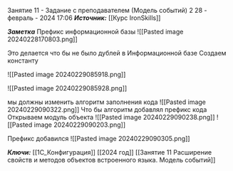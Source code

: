 
Занятие 11 - Задание с преподавателем (Модель событий) 2
 28 - февраль - 2024  17:06 
***Источник:***  [[Курс IronSkills]] 

***Заметка*** 
Префикс информационной базы
![[Pasted image 20240228170803.png]]

Это делается что бы не было дублей в Информационной базе
Создаем константу

![[Pasted image 20240229085918.png]]

![[Pasted image 20240229085928.png]]

мы должны изменить алгоритм заполнения кода
![[Pasted image 20240229090322.png]]
Что бы алгоритм добавлял префикс кода
Открываем модуль объекта
![[Pasted image 20240229090238.png]]
![[Pasted image 20240229090203.png]]

Префикс добавился
![[Pasted image 20240229090305.png]]


***Ключи:*** [[1С_Конфигурация]] [[2024 год]]  [[Занятие 11 Расширение свойств и методов объектов встроенного языка. Модель событий]]
